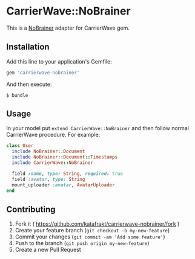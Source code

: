 # CarrierWave::NoBrainer

This is a [NoBrainer](https://github.com/nviennot/nobrainer) adapter for CarrierWave gem.

## Installation

Add this line to your application's Gemfile:

```ruby
gem 'carrierwave-nobrainer'
```

And then execute:

    $ bundle

## Usage

In your model put `extend CarrierWave::NoBrainer` and then follow normal CarrierWave
procedure. For example:

```ruby
class User
  include NoBrainer::Document
  include NoBrainer::Document::Timestamps
  include CarrierWave::NoBrainer

  field :name, type: String, required: true
  field :avatar, type: String
  mount_uploader :avatar, AvatarUploader
end
```

## Contributing

1. Fork it ( https://github.com/katafrakt/carrierwave-nobrainer/fork )
2. Create your feature branch (`git checkout -b my-new-feature`)
3. Commit your changes (`git commit -am 'Add some feature'`)
4. Push to the branch (`git push origin my-new-feature`)
5. Create a new Pull Request
